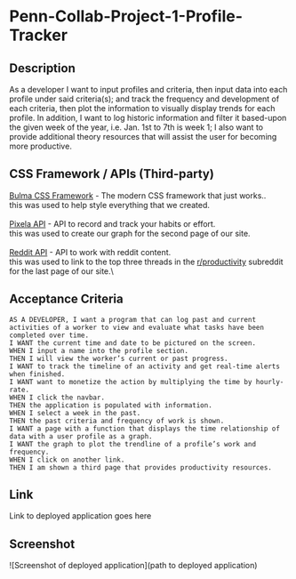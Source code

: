 # Penn-Collab-Project-1-Profile-Tracker
## Description
As a developer I want to input profiles and criteria, then input data into each profile under said criteria(s); and track the frequency and development of each criteria, then plot the information to visually display trends for each profile. In addition, I want to log historic information and filter it based-upon the given week of the year, i.e. Jan. 1st to 7th is week 1; I also want to provide additional theory resources that will assist the user for becoming more productive.

## CSS Framework / APIs (Third-party)
[Bulma CSS Framework](https://bulma.io/) - The modern CSS framework that just works..\
this was used to help style everything that we created.\
\
[Pixela API](https://pixe.la/) - API to record and track your habits or effort.\
this was used to create our graph for the second page of our site.\
\
[Reddit API](https://www.reddit.com/dev/api/) - API to work with reddit content.\
this was used to link to the top three threads in the [r/productivity](https://www.reddit.com/r/productivity/) subreddit for the last page of our site.\

## Acceptance Criteria
```
AS A DEVELOPER, I want a program that can log past and current activities of a worker to view and evaluate what tasks have been completed over time.
I WANT the current time and date to be pictured on the screen.
WHEN I input a name into the profile section.
THEN I will view the worker’s current or past progress.
I WANT to track the timeline of an activity and get real-time alerts when finished.
I WANT want to monetize the action by multiplying the time by hourly-rate.
WHEN I click the navbar.
THEN the application is populated with information.
WHEN I select a week in the past.
THEN the past criteria and frequency of work is shown.
I WANT a page with a function that displays the time relationship of data with a user profile as a graph.
I WANT the graph to plot the trendline of a profile’s work and frequency.
WHEN I click on another link.
THEN I am shown a third page that provides productivity resources.

```

## Link
Link to deployed application goes here

## Screenshot
![Screenshot of deployed application](path to deployed application)